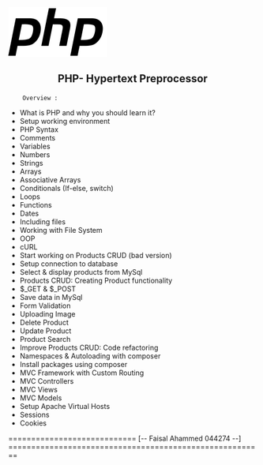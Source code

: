 <!DOCTYPE html>
<html lang="en">
  <head>
    <meta charset="UTF-8" />
    <meta http-equiv="X-UA-Compatible" content="IE=edge" />
    <meta name="viewport" content="width=device-width, initial-scale=1.0" />
  </head>
  <body>
    <div class="logo"><img src="img/php-logo.svg" alt="phplogo" /></div>
    <center><h2>PHP- Hypertext Preprocessor</h2></center>

        Overview :

- What is PHP and why you should learn it?
- Setup working environment
- PHP Syntax
- Comments
- Variables
- Numbers
- Strings
- Arrays
- Associative Arrays
- Conditionals (If-else, switch)
- Loops
- Functions
- Dates
- Including files
- Working with File System
- OOP
- cURL
- Start working on Products CRUD (bad version)
- Setup connection to database
- Select & display products from MySql
- Products CRUD: Creating Product functionality
- $_GET & $_POST
- Save data in MySql
- Form Validation
- Uploading Image
- Delete Product
- Update Product
- Product Search
- Improve Products CRUD: Code refactoring
- Namespaces & Autoloading with composer
- Install packages using composer
- MVC Framework with Custom Routing
- MVC Controllers
- MVC Views
- MVC Models
- Setup Apache Virtual Hosts
- Sessions
- Cookies
    
============================    [--  Faisal Ahammed 044274 --]   ========================================================
